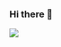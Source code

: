 ### Hi there 👋

![](https://komarev.com/ghpvc/?username=Verchik1970)

<div id="badges">
  <a href="your-counter-URL">
   <img src="https://komarev.com/ghpvc/?username=Verchik1970&style=flat-square&color=blue" alt=""/>


  </a>
</div>

<!--
**Verchik1970/Verchik1970** is a ✨ _special_ ✨ repository because its `README.md` (this file) appears on your GitHub profile.

Here are some ideas to get you started:

- 🔭 I’m currently working on ...
- 🌱 I’m currently learning ...
- 👯 I’m looking to collaborate on ...
- 🤔 I’m looking for help with ...
- 💬 Ask me about ...
- 📫 How to reach me: ...
- 😄 Pronouns: ...
- ⚡ Fun fact: ...
-->
